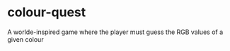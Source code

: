 # colour-quest
A worlde-inspired game where the player must guess the RGB values of a given colour 

